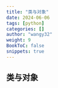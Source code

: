 ```yaml
---
title: "类与对象"
date: 2024-06-06
tags: [python]
categories: []
author: "wangy32"
weight: 9
BookToC: false
snippets: true
---
```


## 类与对象

